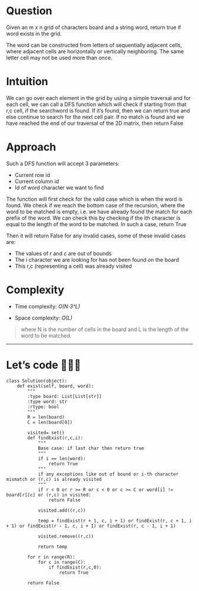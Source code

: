 # Question
Given an m x n grid of characters board and a string word, return true if word exists in the grid.

The word can be constructed from letters of sequentially adjacent cells, where adjacent cells are horizontally or vertically neighboring. The same letter cell may not be used more than once.

# Intuition
<!-- Describe your first thoughts on how to solve this problem. -->
We can go over each element in the grid by using a simple traversal and for each cell, we can call a DFS function which will check if starting from that r,c cell, if the searchword is found. If it’s found, then we can return true and else continue to search for the next cell pair. If no match is found and we have reached the end of our traversal of the 2D matrix, then return False


# Approach
<!-- Describe your approach to solving the problem. -->
Such a DFS function will accept 3 parameters:

- Current row id
- Current column id
- Id of word character we want to find

The function will first check for the valid case which is when the word is found. We check if we reach the bottom case of the recursion, where the word to be matched is empty, i.e. we have already found the match for each prefix of the word. We can check this by checking if the ith character is equal to the length of the word to be matched. In such a case, return True

Then it will return False for any invalid cases, some of these invalid cases are:

- The values of r and c are out of bounds
- The i character we are looking for has not been found on the board
- This r,c (representing a cell) was already visited


# Complexity
- Time complexity: *O(N⋅3^L)*
<!-- Add your time complexity here, e.g. $$O(n)$$ -->

- Space complexity: *O(L)*
<!-- Add your space complexity here, e.g. $$O(n)$$ -->
> where N is the number of cells in the board and L is the length of the word to be matched.

---

# Let’s code 👨🏻‍💻
```
class Solution(object):
    def exist(self, board, word):
        """
        :type board: List[List[str]]
        :type word: str
        :rtype: bool
        """
        R = len(board)
        C = len(board[0])

        visited= set()
        def findExist(r,c,i):
            """
            Base case: if last char then return true
            """
            if i == len(word):
                return True
            """
            if any exceptions like out of bound or i-th character mismatch or (r,c) is already visited
            """
            if r < 0 or r >= R or c < 0 or c >= C or word[i] != board[r][c] or (r,c) in visited:
                return False

            visited.add((r,c)) 

            temp = findExist(r + 1, c, i + 1) or findExist(r, c + 1, i + 1) or findExist(r - 1, c, i + 1) or findExist(r, c - 1, i + 1)

            visited.remove((r,c))

            return temp
    
        for r in range(R):
            for c in range(C):
                if findExist(r,c,0):
                    return True

        return False
    

```
